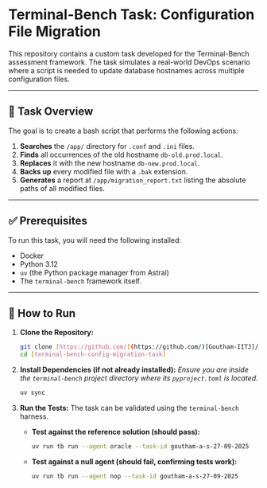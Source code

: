 # Terminal-Bench Task: Configuration File Migration

This repository contains a custom task developed for the Terminal-Bench assessment framework. The task simulates a real-world DevOps scenario where a script is needed to update database hostnames across multiple configuration files.

---

## 📝 Task Overview

The goal is to create a bash script that performs the following actions:

1.  **Searches** the `/app/` directory for `.conf` and `.ini` files.
2.  **Finds** all occurrences of the old hostname `db-old.prod.local`.
3.  **Replaces** it with the new hostname `db-new.prod.local`.
4.  **Backs up** every modified file with a `.bak` extension.
5.  **Generates** a report at `/app/migration_report.txt` listing the absolute paths of all modified files.

---

## ✅ Prerequisites

To run this task, you will need the following installed:

- Docker
- Python 3.12
- `uv` (the Python package manager from Astral)
- The `terminal-bench` framework itself.

---

## 🚀 How to Run

1.  **Clone the Repository:**

    ```bash
    git clone [https://github.com/](https://github.com/)[Goutham-IITJ]/[terminal-bench-config-migration-task].git
    cd [terminal-bench-config-migration-task]
    ```

2.  **Install Dependencies (if not already installed):**
    _Ensure you are inside the `terminal-bench` project directory where its `pyproject.toml` is located._

    ```bash
    uv sync
    ```

3.  **Run the Tests:**
    The task can be validated using the `terminal-bench` harness.

    - **Test against the reference solution (should pass):**

      ```bash
      uv run tb run --agent oracle --task-id goutham-a-s-27-09-2025
      ```

    - **Test against a null agent (should fail, confirming tests work):**
      ```bash
      uv run tb run --agent nop --task-id goutham-a-s-27-09-2025
      ```
